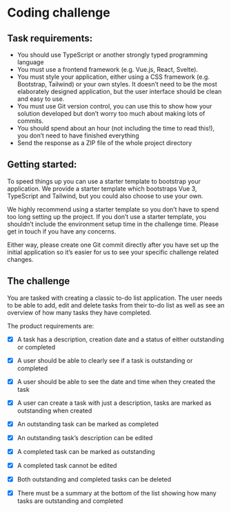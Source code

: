 # Coding challenge

## Task requirements:
- You should use TypeScript or another strongly typed programming language
- You must use a frontend framework (e.g. Vue.js, React, Svelte).
- You must style your application, either using a CSS framework (e.g. Bootstrap, Tailwind) or your own styles. It doesn’t need to be the most elaborately designed application, but the user interface should be clean and easy to use.
- You must use Git version control, you can use this to show how your solution
developed but don’t worry too much about making lots of commits.
- You should spend about an hour (not including the time to read this!), you
don’t need to have finished everything
- Send the response as a ZIP file of the whole project directory

## Getting started:
To speed things up you can use a starter template to bootstrap your application. We provide a starter template which bootstraps Vue 3, TypeScript and Tailwind, but you could also choose to use your own.

We highly recommend using a starter template so you don’t have to spend too long setting up the project. If you don’t use a starter template, you shouldn’t include the environment setup time in the challenge time. Please get in touch if you have any concerns.

Either way, please create one Git commit directly after you have set up the initial application so it’s easier for us to see your specific challenge related changes.

## The challenge
You are tasked with creating a classic to-do list application. The user needs to be able to add, edit and delete tasks from their to-do list as well as see an overview of how many tasks they have completed.

The product requirements are:
- [X] A task has a description, creation date and a status of either outstanding or completed
- [X] A user should be able to clearly see if a task is outstanding or completed
- [X] A user should be able to see the date and time when they created the task
- [X] A user can create a task with just a description, tasks are marked as outstanding when created
- [X] An outstanding task can be marked as completed
- [X] An outstanding task’s description can be edited
- [X] A completed task can be marked as outstanding
- [X] A completed task cannot be edited
- [X] Both outstanding and completed tasks can be deleted
- [X] There must be a summary at the bottom of the list showing how many tasks are outstanding and completed

